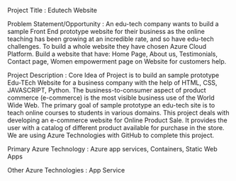 Project Title :
Edutech Website 

Problem Statement/Opportunity :
An edu-tech company wants to build a sample Front End prototype website for their business as the online teaching has been growing at an incredible rate, and so have edu-tech challenges. To build a whole website they have chosen Azure Cloud Platform. Build a website that have: Home Page, About us, Testimonials, Contact page, Women empowerment page on Website for customers help.

Project Description :
Core Idea of Project is to build an sample prototype Edu-TEch Website  for a business company with the help of HTML, CSS, JAVASCRIPT, Python. The business-to-consumer aspect of product commerce (e-commerce) is the most visible business use of the World Wide Web. The primary goal of sample prototype an edu-tech site is to teach online courses to students in various domains. This project deals with developing an e-commerce website for Online Product Sale. It provides the user with a catalog of different product available for purchase in the store. We are using Azure Technologies with GitHub to complete this project.

Primary Azure Technology :
Azure app services, Containers, Static Web Apps

Other Azure Technologies : App Service
